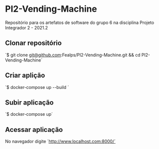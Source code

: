 # PI2-Vending-Machine

Repositório para os artefatos de software do grupo 6 na disciplina Projeto Integrador 2 - 2021.2

## Clonar repositório
´$ git clone git@github.com:Fealps/PI2-Vending-Machine.git && cd PI2-Vending-Machine´

## Criar aplição
´$ docker-compose up --build ´

## Subir aplicação 
´$ docker-compose up´

## Acessar aplicação
 No navegador digite ´http://www.localhost.com:8000/´